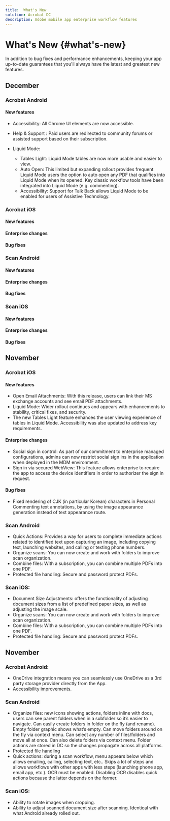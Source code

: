 ```yaml
---
title:  What's New
solution: Acrobat DC
description: Adobe mobile app enterprise workflow features
---
```


# What's New {#what's-new}

In addition to bug fixes and performance enhancements, keeping your app up-to-date guarantees that you'll always have the latest and greatest new features.

## December

### Acrobat Android

#### New features

* Accessibility: All Chrome UI elements are now accessible.
* Help & Support : Paid users are redirected to community forums or assisted support based on their subscription. 
* Liquid Mode: 
 
  * Tables Light: Liquid Mode tables are now more usable and easier to view.
  * Auto Open: This limited but expanding rollout provides frequent Liquid Mode users the option to auto open any PDF that qualifies into Liquid Mode when its opened. Key classic workflow tools have been integrated into Liquid Mode (e.g. commenting).  
  * Accessibility: Support for Talk Back allows Liquid Mode to be enabled for users of Assistive Technology.

### Acrobat iOS

#### New features

#### Enterprise changes

#### Bug fixes




### Scan Android

#### New features

#### Enterprise changes

#### Bug fixes



### Scan iOS

#### New features

#### Enterprise changes

#### Bug fixes



## November

### Acrobat iOS

#### New features

* Open Email Attachments: With this release, users can link their MS exchange accounts and see email PDF attachments. 
* Liquid Mode: Wider rollout continues and appears with enhancements to stability, critical fixes, and security. 
* The new Tables Light feature enhances the user viewing experience of tables in Liquid Mode. Accessibility was also updated to address key requirements.

#### Enterprise changes

* Social sign in control: As part of our commitment to enterprise managed configurations, admins can now restrict social sign ins in the application when deployed in the MDM environment. 
* Sign in via secured WebView: This feature allows enterprise to require the app to access the device identifiers in order to authorizer the sign in request. 

#### Bug fixes

* Fixed rendering of CJK (in particular Korean) characters in Personal Commenting text annotations, by using the image appearance generation instead of text appearance route. 

### Scan Android 

* Quick Actions: Provides a way for users to complete immediate actions related to identified text upon capturing an image, including copying text, launching websites, and calling or texting phone numbers.
* Organize scans: You can now create and work with folders to improve scan organization.
* Combine files: With a subscription, you can combine multiple PDFs into one PDF.
* Protected file handling: Secure and password protect PDFs.

### Scan iOS: 

* Document Size Adjustments: offers the functionality of adjusting document sizes from a list of predefined paper sizes, as well as adjusting the image scale.
* Organize scans: You can now create and work with folders to improve scan organization.
* Combine files: With a subscription, you can combine multiple PDFs into one PDF.
* Protected file handling: Secure and password protect PDFs.





## November

### Acrobat Android:

* OneDrive integration means you can seamlessly use OneDrive as a 3rd party storage provider directly from the App. 
* Accessibility improvements. 

### Scan Android 

* Organize files: new icons showing actions, folders inline with docs, users can see parent folders when in a subfolder so it’s easier to navigate. Can easily create folders in folder on the fly (and rename). Empty folder graphic shows what’s empty. Can move folders around on the fly via context menu. Can select any number of files/folders and move all at once. Can also delete folders via context menu. Folder actions are stored in DC so the changes propagate across all platforms. 
* Protected file handling
* Quick actions: during a scan workflow, menu appears below which allows emailing, calling, selecting text, etc.. Skips a lot of steps and allows workflows with other apps with less steps (launching phone app, email app, etc.). OCR must be enabled. Disabling OCR disables quick actions because the latter depends on the former. 
  
### Scan iOS: 

* Ability to rotate images when cropping. 
* Ability to adjust scanned document size after scanning. Identical with what Android already rolled out. 
